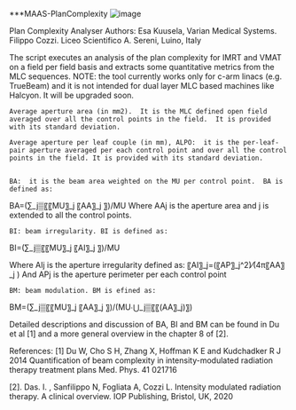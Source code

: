 ***MAAS-PlanComplexity
![image](https://user-images.githubusercontent.com/78000769/222256724-04f3dbb9-7178-4f26-8e8c-e25cdaa2c38a.png)

Plan Complexity Analyser
Authors: 
Esa Kuusela, Varian Medical Systems.
Filippo Cozzi. Liceo Scientifico A. Sereni, Luino, Italy


The script executes an analysis of the plan complexity for IMRT and VMAT on a field per field basis and extracts some quantitative metrics from the MLC sequences.
NOTE:  the tool currently works only for c-arm linacs (e.g. TrueBeam) and it is not intended for dual layer MLC based machines like Halcyon.  It will be upgraded soon.

	Average aperture area (in mm2).  It is the MLC defined open field averaged over all the control points in the field.  It is provided with its standard deviation.

	Average aperture per leaf couple (in mm), ALPO:  it is the per-leaf-pair aperture averaged per each control point and over all the control points in the field. It is provided with its standard deviation.


	BA:  it is the beam area weighted on the MU per control point.  BA is defined as:
BA=(∑_j▒〖〖MU〗_j 〖AA〗_j 〗)/MU
Where AAj is the aperture area and j is extended to all the control points.



	BI: beam irregularity. BI is defined as:
BI=(∑_j▒〖〖MU〗_j 〖AI〗_j 〗)/MU

Where AIj is the aperture irregularity defined as:
〖AI〗_j=(〖AP〗_j^2)⁄(4π〖AA〗_j )
And APj is the aperture perimeter per each control point



	BM: beam modulation. BM is efined as:
BM=(∑_j▒〖〖MU〗_j 〖AA〗_j 〗)/(MU∙⋃_j▒〖〖(AA〗_j)〗)

Detailed descriptions and discussion of BA, BI and BM can be found in Du et al [1] and a more general overview in the chapter 8 of [2].


References:
[1] Du W, Cho S H, Zhang X, Hoffman K E and Kudchadker R J 2014 Quantification of beam complexity in intensity-modulated radiation therapy treatment plans Med. Phys. 41 021716

[2]. Das. I. , Sanfilippo N, Fogliata A, Cozzi L.    Intensity modulated radiation therapy. A clinical overview.    IOP Publishing, Bristol, UK, 2020
